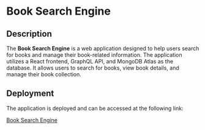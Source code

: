 # Book Search Engine

## Description

The **Book Search Engine** is a web application designed to help users search for books and manage their book-related information. The application utilizes a React frontend, GraphQL API, and MongoDB Atlas as the database. It allows users to search for books, view book details, and manage their book collection.

## Deployment

The application is deployed and can be accessed at the following link:

[Book Search Engine](https://book-search-engine-6e1e.onrender.com/)

